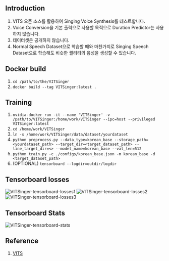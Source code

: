 ## Introduction
1. VITS 오픈 소스를 활용하여 Singing Voice Synthesis를 테스트합니다.
2. Voice Conversion을 기본 출력으로 사용할 목적으로 Duration Predictor는 사용하지 않습니다.
3. 데이터셋은 공개하지 않습니다. 
4. Normal Speech Dataset으로 학습할 때와 마찬가지로 Singing Speech Dataset으로 학습해도 비슷한 퀄리티의 음성을 생성할 수 있습니다.


## Docker build
1. `cd /path/to/the/VITSinger`
2. `docker build --tag VITSinger:latest .`


## Training
1. `nvidia-docker run -it --name 'VITSinger' -v /path/to/VITSinger:/home/work/VITSinger --ipc=host --privileged VITSinger:latest`
2. `cd /home/work/VITSinger`
3. `ln -s /home/work/VITSinger/data/dataset/yourdataset`
4. `python preprocess.py --data_type=korean_base --storage_path=<yourdataset_path> --target_dir=<target_dataset_path> --line_target_dir=<> --model_name=korean_base --val_len=512`
5. `python train.py -c ./configs/korean_base.json -m korean_base -d <target_dataset_path>`
6. (OPTIONAL) `tensorboard --logdir=outdir/logdir`


## Tensorboard losses
![VITSinger-tensorboard-losses1](https://user-images.githubusercontent.com/69423543/184306443-6be46dd6-c438-4e66-9606-f070d54b18dc.png)
![VITSinger-tensorboard-losses2](https://user-images.githubusercontent.com/69423543/184306450-6f72c1d9-e423-40be-a70c-02b7d3119406.png)
![VITSinger-tensorboard-losses3](https://user-images.githubusercontent.com/69423543/184306475-4808546b-58c1-4f31-b712-8d66d661710c.png)


## Tensorboard Stats
![VITSinger-tensorboard-stats](https://user-images.githubusercontent.com/69423543/184306483-a9144718-f2da-4885-8747-2d45cb6a0896.png)


## Reference
1. [VITS](https://github.com/jaywalnut310/vits)
